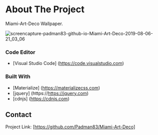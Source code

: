# About The Project
Miami-Art-Deco Wallpaper.

![screencapture-padman83-github-io-Miami-Art-Deco-2019-08-06-21_03_06](https://user-images.githubusercontent.com/45048950/62834593-4ec75480-bc81-11e9-9d3e-822623ed5099.png)

### Code Editor
* [Visual Studio Code] (https://code.visualstudio.com)

### Built With
* [Materialize] (https://materializecss.com)
* [jquery] (https://https://jquery.com)
* [cdnjs] (https://cdnjs.com)

## Contact 

Project Link: [https://github.com/Padman83/Miami-Art-Deco]

